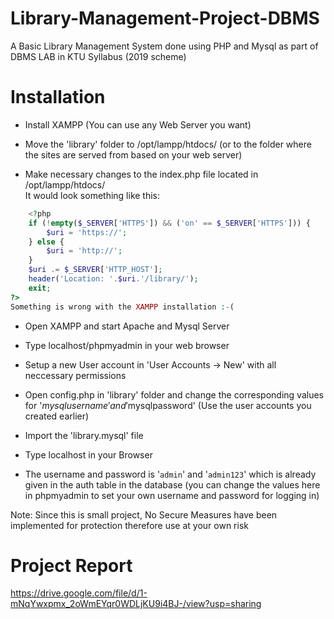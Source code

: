 # Library-Management-Project-DBMS
A Basic Library Management System done using PHP and Mysql as part of DBMS LAB in KTU Syllabus (2019 scheme)



# Installation

* Install XAMPP (You can use any Web Server you want)


* Move the 'library' folder to /opt/lampp/htdocs/ (or to the folder where the sites are served from based on your web server)



* Make necessary changes to the index.php file located in /opt/lampp/htdocs/ <br> It would look something like this: 

```php
	<?php
	if (!empty($_SERVER['HTTPS']) && ('on' == $_SERVER['HTTPS'])) {
		$uri = 'https://';
	} else {
		$uri = 'http://';
	}
	$uri .= $_SERVER['HTTP_HOST'];
	header('Location: '.$uri.'/library/');
	exit;
?>
Something is wrong with the XAMPP installation :-(
```

* Open XAMPP and start Apache and Mysql Server

* Type localhost/phpmyadmin in your web browser

* Setup a new User account in 'User Accounts -> New' with all neccessary permissions

* Open config.php in 'library' folder and change the corresponding values for '$mysqlusername' and '$mysqlpassword' (Use the user accounts you created earlier)


* Import the 'library.mysql' file

* Type localhost in your Browser

* The username and password is '`admin`' and '`admin123`' which is already given in the auth table in the database (you can change the values here in phpmyadmin to set your own username and password for logging in)


Note: Since this is small project, No Secure Measures have been implemented for protection therefore use at your own risk


# Project Report
https://drive.google.com/file/d/1-mNqYwxpmx_2oWmEYqr0WDLjKU9i4BJ-/view?usp=sharing
